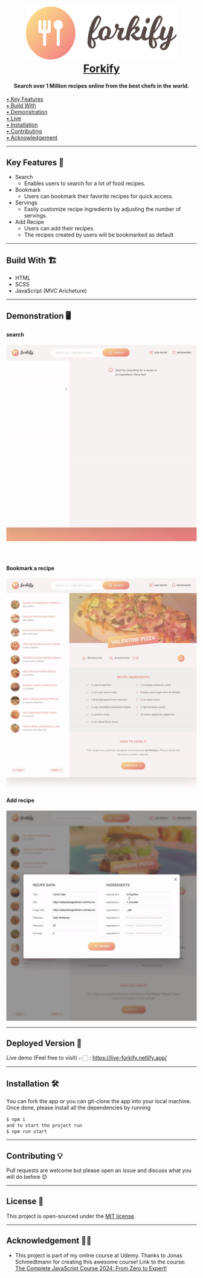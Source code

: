 <h1 align="center">
  <br>
  <a href="https://live-forkify.netlify.app/"><img src="https://github.com/khaledGadelhaQ/Forkify/blob/main/src/img/logo.png" alt="Forkify" width="400" height="140"></a>
  <br>
  <a href="https://live-forkify.netlify.app/">Forkify</a>
  <br>
</h1>

<h4 align="center">Search over 1 Million recipes online from the best chefs in the world.</h4>

<p align="left">
  <a href="#key-features-"> • Key Features</a> <br>
  <a href="#build-with-"> • Build With</a> <br>
  <a href="#demonstration-"> • Demonstration</a> <br>
  <a href="#deployed-version-"> • Live</a> <br>
  <a href="#installation-"> • Installation</a> <br> 
  <a href="#contributing-"> • Contributing</a> <br> 
  <a href="#acknowledgement-"> • Acknowledgement</a>
</p>


---

## Key Features 📝

- Search
  - Enables users to search for a lot of food recipes.
- Bookmark
  - Users can bookmark their favorite recipes for quick access.
- Servings
  - Easily customize recipe ingredients by adjusting the number of servings.
- Add Recipe
  - Users can add their recipes.
  - The recipes created by users will be bookmarked as default


---

## Build With 🏗️
- HTML
- SCSS
- JavaScript (MVC Aricheture)

---

## Demonstration 🖥️

#### search

![Search](https://github.com/khaledGadelhaQ/Forkify/blob/main/src/img/recipeSearch.gif)

#### Bookmark a recipe

![Bookmark Recipe](https://github.com/khaledGadelhaQ/Forkify/blob/main/src/img/recipeBookmark.gif)

#### Add recipe

![Add Recipe](https://github.com/khaledGadelhaQ/Forkify/blob/main/src/img/recipeUpload.gif)


---

## Deployed Version 🚀

  Live demo (Feel free to visit) 👉🏻 : https://live-forkify.netlify.app/
  
---

## Installation 🛠️

You can fork the app or you can git-clone the app into your local machine. Once done, please install all the
dependencies by running

```
$ npm i
and to start the project run 
$ npm run start
```


---


## Contributing 💡

Pull requests are welcome but please open an issue and discuss what you will do before 😊


---

## License 📄

This project is open-sourced under the [MIT license](https://opensource.org/licenses/MIT).

---


## Acknowledgement 🙏🏻

- This project is part of my online course at Udemy. Thanks to Jonas Schmedtmann for creating this awesome course! Link to the course: [The Complete JavaScript Course 2024: From Zero to Expert!](https://www.udemy.com/course/the-complete-javascript-course/?couponCode=OF83024E)

